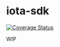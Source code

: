 # iota-sdk

[![Coverage Status](https://coveralls.io/repos/github/Alex6323/iota-sdk/badge.svg?branch=chore/tests/increase-coverage-1)](https://coveralls.io/github/Alex6323/iota-sdk?branch=chore/tests/increase-coverage-1)

WIP
